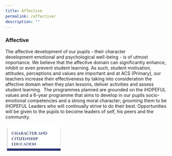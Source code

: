 ```yaml
---
title: Affective
permalink: /affective/
description: ""
---
```

### **Affective**

The affective development of our pupils - their character development emotional and psychological well-being - is of utmost importance. We believe that the affective domain can significantly enhance, inhibit or even prevent student learning. As such, student motivation, attitudes, perceptions and values are important and at ACS (Primary), our teachers increase their effectiveness by taking into consideration the affective domain when they plan lessons, deliver activities and assess student learning.  The programmes planned are grounded on the iHOPEFUL values and a 6-year programme that aims to develop in our pupils socio-emotional competencies and a strong moral character; grooming them to be iHOPEFUL Leaders who will continually strive to do their best. Opportunities will be given to the pupils to become leaders of self, his peers and the community.

<p><a href="https://staging.d2dvjpmqjtgsfn.amplifyapp.com/affective/cce/">
<img style="width:35%" src="/images/cce%20button.jpg">
</a></p>